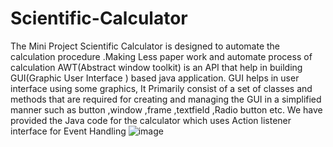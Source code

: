 # Scientific-Calculator

The Mini Project Scientific Calculator is designed to automate the calculation procedure .Making Less paper work and automate process of calculation
AWT(Abstract window toolkit) is an API that help in building GUI(Graphic User Interface ) based java  application.
GUI helps in user interface using some graphics,
It Primarily consist of a set of classes and methods that are required for creating and managing the GUI in a simplified manner such as button ,window ,frame ,textfield ,Radio button etc.
We have provided  the Java code for the calculator which uses Action listener interface for Event Handling
![image](https://user-images.githubusercontent.com/89246275/149349663-7156df70-29ea-4944-b5da-0baf936d4214.png)
